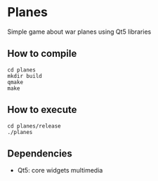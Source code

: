 # Planes

Simple game about war planes using Qt5 libraries

## How to compile
```
cd planes
mkdir build
qmake
make
```
## How to execute
```
cd planes/release
./planes
```
## Dependencies
* Qt5: core widgets multimedia
